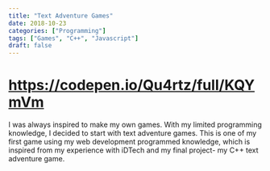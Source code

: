 ```yaml
---
title: "Text Adventure Games"
date: 2018-10-23
categories: ["Programming"]
tags: ["Games", "C++", "Javascript"]
draft: false
---
```


# https://codepen.io/Qu4rtz/full/KQYmVm

I was always inspired to make my own games. With my limited programming knowledge, I decided to start with text adventure games. This is one of my first game using my web development programmed knowledge, which is inspired from my experience with iDTech and my final project- my C++ text adventure game.
